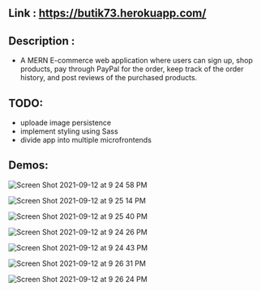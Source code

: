 ## Link : https://butik73.herokuapp.com/

## Description :

- A MERN E-commerce web application where users can sign up, shop products, pay through PayPal for the order, keep track of the order history, and post reviews of the purchased products.

## TODO:

- uploade image persistence
- implement styling using Sass
- divide app into multiple microfrontends

## Demos:
![Screen Shot 2021-09-12 at 9 24 58 PM](https://user-images.githubusercontent.com/36856709/133015605-209bac33-c520-4a67-90cb-9dd5d142d6b1.png)

![Screen Shot 2021-09-12 at 9 25 14 PM](https://user-images.githubusercontent.com/36856709/133015633-30c53bfa-fd1c-4e7a-b6a0-f89e5d25e48d.png)

![Screen Shot 2021-09-12 at 9 25 40 PM](https://user-images.githubusercontent.com/36856709/133015654-848a3868-9464-4954-87f7-441b571e0a8d.png)

![Screen Shot 2021-09-12 at 9 24 26 PM](https://user-images.githubusercontent.com/36856709/133015577-3e2d69bb-3f2e-4853-913c-e6674c7cd8ec.png)

![Screen Shot 2021-09-12 at 9 24 43 PM](https://user-images.githubusercontent.com/36856709/133015580-47c81939-1756-4488-af3e-3ad78264014a.png)

![Screen Shot 2021-09-12 at 9 26 31 PM](https://user-images.githubusercontent.com/36856709/133015692-dce12758-b963-483e-9125-bca0d637a87f.png)

![Screen Shot 2021-09-12 at 9 26 24 PM](https://user-images.githubusercontent.com/36856709/133015675-a02b089b-8f0a-4880-861d-967b5d19b96f.png)





